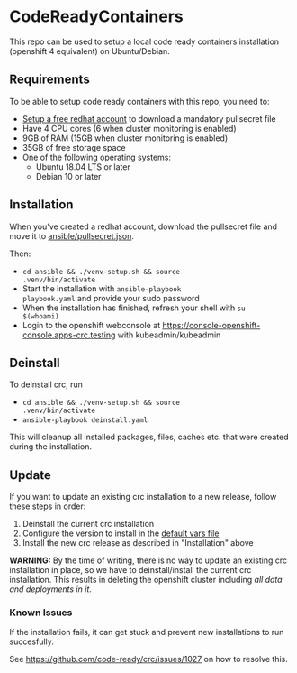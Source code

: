 # CodeReadyContainers
This repo can be used to setup a local code ready containers installation (openshift 4 equivalent) on Ubuntu/Debian.

## Requirements
To be able to setup code ready containers with this repo, you need to:
* [Setup a free redhat account](https://www.google.com/url?sa=t&rct=j&q=&esrc=s&source=web&cd=&cad=rja&uact=8&ved=2ahUKEwjGw8bPx9L3AhUNCewKHT11D7EQFnoECAYQAQ&url=https%3A%2F%2Fwww.redhat.com%2Fwapps%2Fugc%2Fregister.html&usg=AOvVaw0XN5agOwobjJWWJmiitUP7) to download a mandatory pullsecret file
* Have 4 CPU cores (6 when cluster monitoring is enabled)
* 9GB of RAM (15GB when cluster monitoring is enabled)
* 35GB of free storage space
* One of the following operating systems:
    - Ubuntu 18.04 LTS or later
    - Debian 10 or later
## Installation
When you've created a redhat account, download the pullsecret file and move it to [ansible/pullsecret.json](ansible/pullsecret.json).

Then:
  * <code>cd ansible && ./venv-setup.sh && source .venv/bin/activate</code>
  * Start the installation with <code>ansible-playbook playbook.yaml</code> and provide your sudo password
  * When the installation has finished, refresh your shell with <code>su $(whoami)</code>
  * Login to the openshift webconsole at https://console-openshift-console.apps-crc.testing with kubeadmin/kubeadmin

## Deinstall
To deinstall crc, run
* <code>cd ansible && ./venv-setup.sh && source .venv/bin/activate</code>
* <code>ansible-playbook deinstall.yaml</code>

This will cleanup all installed packages, files, caches etc. that were created during the installation.

## Update
If you want to update an existing crc installation to a new release, follow these steps in order:

1. Deinstall the current crc installation
2. Configure the version to install in the [default vars file](ansible/roles/download_install_crc/defaults/main.yml)
3. Install the new crc release as described in "Installation" above

**WARNING:** By the time of writing, there is no way to update an existing crc installation in place, so we have to deinstall/install the current crc installation. This results in deleting the openshift cluster including *all data and deployments in it*.

### Known Issues
If the installation fails, it can get stuck and prevent new installations to run succesfully.

See https://github.com/code-ready/crc/issues/1027 on how to resolve this.
